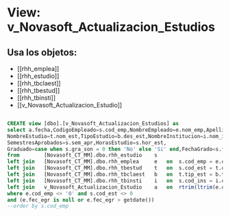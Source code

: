 # View: v_Novasoft_Actualizacion_Estudios

## Usa los objetos:
- [[rhh_emplea]]
- [[rhh_estudio]]
- [[rhh_tbclaest]]
- [[rhh_tbestud]]
- [[rhh_tbinsti]]
- [[v_Novasoft_Actualizacion_Estudio]]

```sql

CREATE view [dbo].[v_Novasoft_Actualizacion_Estudios] as
select a.fecha,CodigoEmpleado=s.cod_emp,NombreEmpleado=e.nom_emp,Apellido1=e.ap1_emp,Apellido2=e.ap2_emp,
NombreEstudio=t.nom_est,TipoEstudio=b.des_est,NombreInstitucion=i.nom_ins,s.ano_est,
SemestresAprobados=s.sem_apr,HorasEstudio=s.hor_est,
Graduado=case when s.gra_son = 0 then 'No' else 'Si' end,FechaGrado=s.fec_gra--,a.fecha
from		[Novasoft_CT_MM].dbo.rhh_estudio	s
left join	[Novasoft_CT_MM].dbo.rhh_emplea		e	on	s.cod_emp = e.cod_emp
left join	[Novasoft_CT_MM].dbo.rhh_tbestud	t	on	s.cod_est = t.cod_est
left join	[Novasoft_CT_MM].dbo.rhh_tbclaest	b	on	t.tip_est = b.tip_est
left join	[Novasoft_CT_MM].dbo.rhh_tbinsti	i	on	s.cod_ins = i.cod_ins
left join	v_Novasoft_Actualizacion_Estudio	a	on	rtrim(ltrim(e.cod_emp)) = rtrim(ltrim(a.cedula))
where e.cod_emp <> '0' and s.cod_est <> 0
and (e.fec_egr is null or e.fec_egr > getdate())
--order by s.cod_emp

```
